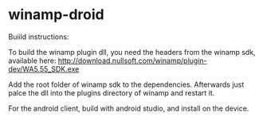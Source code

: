 # winamp-droid
Buiild instructions:

To build the winamp plugin dll, you need the headers from the winamp sdk, available here: http://download.nullsoft.com/winamp/plugin-dev/WA5.55_SDK.exe

Add the root folder of winamp sdk to the dependencies.
Afterwards just palce the dll into the plugins directory of winamp and restart it.

For the android client, build with android studio, and install on the device.
